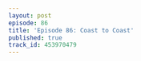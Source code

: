 ```yaml
---
layout: post
episode: 86
title: 'Episode 86: Coast to Coast'
published: true
track_id: 453970479
---
```

<div class='list post-player' track='{{page.track_id}}'></div>
